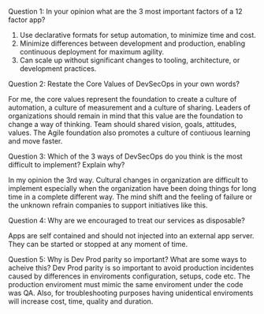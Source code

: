 Question 1: In your opinion what are the 3 most important factors of a 12 factor app?

1) Use declarative formats for setup automation, to minimize time and cost.
2) Minimize differences between development and production, enabling continuous deployment for maximum agility.
3) Can scale up without significant changes to tooling, architecture, or development practices.


Question 2: Restate the Core Values of DevSecOps in your own words?

For me, the core values represent the foundation to create a culture of automation, a culture of measurement and a culture of sharing. Leaders of organizations should remain in mind that this value are the foundation to change a way of thinking. Team should shared vision, goals, attitudes, values. The Agile foundation also promotes a culture of contiuous learning and move faster.


Question 3: Which of the 3 ways of DevSecOps do you think is the most difficult to implement? Explain why?

In my opinion the 3rd way. Cultural changes in organization are difficult to implement especially when the organization have been doing things for long time in a complete different way. The mind shift and the feeling of failure or the unknown refrain companies to support initiatives like this. 

Question 4: Why are we encouraged to treat our services as disposable?

Apps are self contained and should not injected into an external app server. They can be started or stopped at any moment of time. 


Question 5: Why is Dev Prod parity so important? What are some ways to acheive this?
Dev Prod parity is so important to avoid production incidentes caused by differences in enviroments configuration, setups, code etc. The production enviroment must mimic the same enviroment under the code was QA. Also, for troubleshooting purposes having unidentical enviroments will increase cost, time, quality and duration. 




